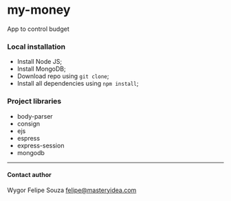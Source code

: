 # my-money
App to control budget

### Local installation
* Install Node JS;
* Install MongoDB;
* Download repo using `git clone`;
* Install all dependencies using `npm install`;

### Project libraries
* body-parser
* consign
* ejs
* espress
* express-session
* mongodb

----------------------------

#### Contact author
Wygor Felipe Souza 
felipe@masteryidea.com
